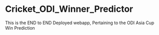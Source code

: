 # Cricket_ODI_Winner_Predictor

This is the END to END Deployed webapp, Pertaining to the ODI Asia Cup Win Prediction
